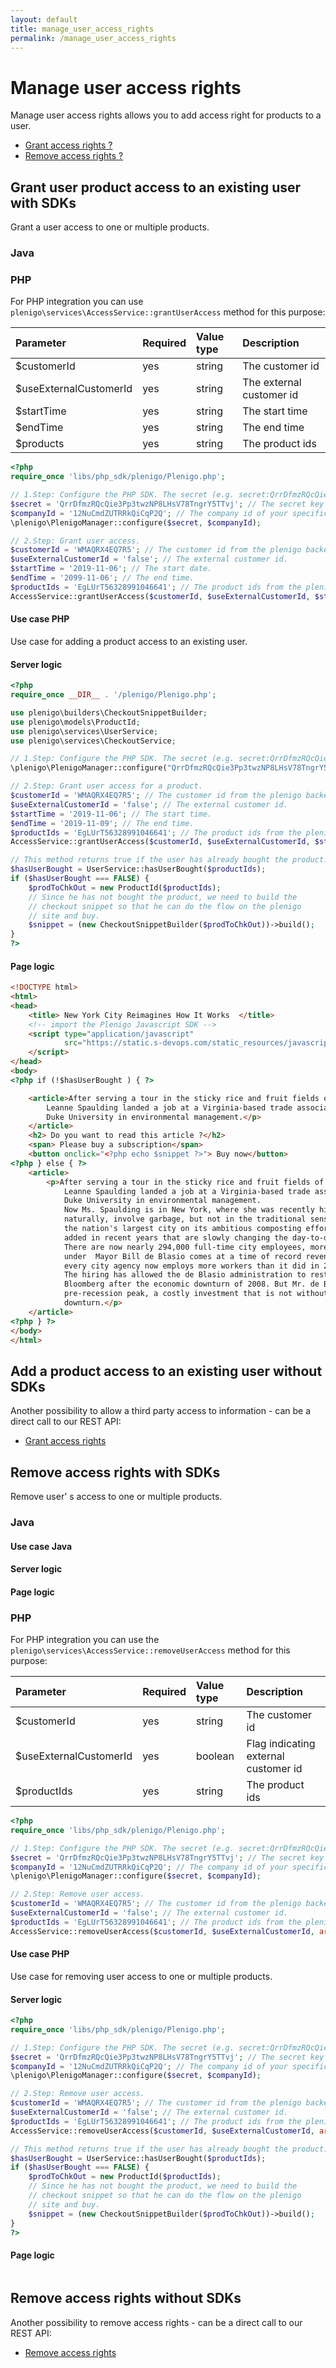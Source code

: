```yaml
---
layout: default
title: manage_user_access_rights
permalink: /manage_user_access_rights
---
```

# Manage user access rights

Manage user access rights allows you to add access right for products to a user.

* [Grant access rights ?](https://api.plenigo.com/#!/user/hasBoughtProduct)
* [Remove access rights ?](https://api.plenigo.com/#!/user/hasBoughtProduct)

## Grant user product access to an existing user with SDKs

Grant a user access to one or multiple products.

### Java

### PHP

For PHP integration you can use `plenigo\services\AccessService::grantUserAccess` method for this purpose:

|Parameter|Required|Value type|Description|
|:--------|:-------|:---------|:----------|
| $customerId     | yes     | string         | The customer id |
| $useExternalCustomerId     | yes     | string         | The external customer id |
| $startTime     | yes     | string         | The start time |
| $endTime     | yes     | string         | The end time |
| $products     | yes     | string         | The product ids |

```php
<?php
require_once 'libs/php_sdk/plenigo/Plenigo.php';

// 1.Step: Configure the PHP SDK. The secret (e.g. secret:QrrDfmzRQcQie3Pp3twzNP8LHsV78TngrY5TTvj) and the company id (e.g.:12NuCmdZUTRRkQiCqP2Q).
$secret = 'QrrDfmzRQcQie3Pp3twzNP8LHsV78TngrY5TTvj'; // The secret key of your specific company.
$companyId = '12NuCmdZUTRRkQiCqP2Q'; // The company id of your specific company.
\plenigo\PlenigoManager::configure($secret, $companyId);

// 2.Step: Grant user access.
$customerId = 'WMAQRX4EQ7R5'; // The customer id from the plenigo backend.
$useExternalCustomerId = 'false'; // The external customer id.
$startTime = '2019-11-06'; // The start date.
$endTime = '2099-11-06'; // The end time.
$productIds = 'EgLUrT56328991046641'; // The product ids from the plenigo backend.
AccessService::grantUserAccess($customerId, $useExternalCustomerId, $startTime, $endTime, array($productIds));
```

#### Use case PHP

Use case for adding a product access to an existing user.

#### Server logic

```php
<?php
require_once __DIR__ . '/plenigo/Plenigo.php';

use plenigo\builders\CheckoutSnippetBuilder;
use plenigo\models\ProductId;
use plenigo\services\UserService;
use plenigo\services\CheckoutService;

// 1.Step: Configure the PHP SDK. The secret (e.g. secret:QrrDfmzRQcQie3Pp3twzNP8LHsV78TngrY5TTvj) and the company id (e.g.:12NuCmdZUTRRkQiCqP2Q).
\plenigo\PlenigoManager::configure("QrrDfmzRQcQie3Pp3twzNP8LHsV78TngrY5TTvj", "12NuCmdZUTRRkQiCqP2Q");

// 2.Step: Grant user access for a product.
$customerId = 'WMAQRX4EQ7R5'; // The customer id from the plenigo backend.
$useExternalCustomerId = 'false'; // The external customer id.
$startTime = '2019-11-06'; // The start time.
$endTime = '2019-11-09'; // The end time.
$productIds = 'EgLUrT56328991046641'; // The product ids from the plenigo backend.
AccessService::grantUserAccess($customerId, $useExternalCustomerId, $startTime, $endTime, array($productIds));

// This method returns true if the user has already bought the product.
$hasUserBought = UserService::hasUserBought($productIds);
if ($hasUserBought === FALSE) {
    $prodToChkOut = new ProductId($productIds);
    // Since he has not bought the product, we need to build the
    // checkout snippet so that he can do the flow on the plenigo
    // site and buy.
    $snippet = (new CheckoutSnippetBuilder($prodToChkOut))->build();
}
?>
```
#### Page logic

```html
<!DOCTYPE html>
<html>
<head>
    <title> New York City Reimagines How It Works  </title>
    <!-- import the Plenigo Javascript SDK -->
    <script type="application/javascript"
            src="https://static.s-devops.com/static_resources/javascript/6hpZhjEgxMa9dAJFDxab/plenigo_sdk.min.js" data-lang="en">
    </script>
</head>
<body>
<?php if (!$hasUserBought ) { ?>

    <article>After serving a tour in the sticky rice and fruit fields of northeast Thailand for the Peace Corps,
        Leanne Spaulding landed a job at a Virginia-based trade association, working her way to a master?s degree from
        Duke University in environmental management.</p>
    </article>
    <h2> Do you want to read this article ?</h2>
    <span> Please buy a subscription</span>
    <button onclick="<?php echo $snippet ?>"> Buy now</button>
<?php } else { ?>
    <article>
        <p>After serving a tour in the sticky rice and fruit fields of northeast Thailand for the Peace Corps,
            Leanne Spaulding landed a job at a Virginia-based trade association, working her way to a master?s degree from
            Duke University in environmental management.
            Now Ms. Spaulding is in New York, where she was recently hired by the city's Sanitation Department. Her duties,
            naturally, involve garbage, but not in the traditional sense: Ms. Spaulding is trying to help sell residents of
            the nation's largest city on its ambitious composting effort. In that respect, her job is like thousands of others
            added in recent years that are slowly changing the day-to-day face of government service.
            There are now nearly 294,000 full-time city employees, more than at any point in the city?s history. The growth
            under  Mayor Bill de Blasio comes at a time of record revenues in a booming city, and has been across the board; nearly
            every city agency now employs more workers than it did in 2014, when the mayor took office.
            The hiring has allowed the de Blasio administration to restaff agencies that were cut back by Mayor Michael R.
            Bloomberg after the economic downturn of 2008. But Mr. de Blasio has gone far further, expanding the work force beyond its
            pre-recession peak, a costly investment that is not without risk: the city could be vulnerable to an economic
            downturn.</p>
    </article>
<?php } ?>
</body>
</html>
```
## Add a product access to an existing user without SDKs

Another possibility to allow a third party access to information - can be a direct call to our REST API:

* [Grant access rights](https://api.plenigo.com/#!/app_management/getCustomerApps)

## Remove access rights with SDKs

Remove user' s access to one or multiple products.

### Java

#### Use case Java

#### Server logic

#### Page logic

### PHP

For PHP integration you can use the `plenigo\services\AccessService::removeUserAccess` method for this purpose:

|Parameter|Required|Value type|Description|
|:--------|:-------|:---------|:----------|
| $customerId     | yes     | string         | The customer id |
| $useExternalCustomerId     | yes     | boolean         | Flag indicating external customer id|
| $productIds     | yes     | string         |The product ids |

```php
<?php
require_once 'libs/php_sdk/plenigo/Plenigo.php';

// 1.Step: Configure the PHP SDK. The secret (e.g. secret:QrrDfmzRQcQie3Pp3twzNP8LHsV78TngrY5TTvj) and the company id (e.g.:12NuCmdZUTRRkQiCqP2Q).
$secret = 'QrrDfmzRQcQie3Pp3twzNP8LHsV78TngrY5TTvj'; // The secret key of your specific company.
$companyId = '12NuCmdZUTRRkQiCqP2Q'; // The company id of your specific company.
\plenigo\PlenigoManager::configure($secret, $companyId);

// 2.Step: Remove user access.
$customerId = 'WMAQRX4EQ7R5'; // The customer id from the plenigo backend.
$useExternalCustomerId = 'false'; // The external customer id.
$productIds = 'EgLUrT56328991046641'; // The product ids from the plenigo backend.
AccessService::removeUserAccess($customerId, $useExternalCustomerId, array($productIds));
```
#### Use case PHP

Use case for removing user access to one or multiple products.
 
#### Server logic

```php
<?php
require_once 'libs/php_sdk/plenigo/Plenigo.php';

// 1.Step: Configure the PHP SDK. The secret (e.g. secret:QrrDfmzRQcQie3Pp3twzNP8LHsV78TngrY5TTvj) and the company id (e.g.:12NuCmdZUTRRkQiCqP2Q).
$secret = 'QrrDfmzRQcQie3Pp3twzNP8LHsV78TngrY5TTvj'; // The secret key of your specific company.
$companyId = '12NuCmdZUTRRkQiCqP2Q'; // The company id of your specific company.
\plenigo\PlenigoManager::configure($secret, $companyId);

// 2.Step: Remove user access.
$customerId = 'WMAQRX4EQ7R5'; // The customer id from the plenigo backend.
$useExternalCustomerId = 'false'; // The external customer id.
$productIds = 'EgLUrT56328991046641'; // The product ids from the plenigo backend.
AccessService::removeUserAccess($customerId, $useExternalCustomerId, array($productIds));

// This method returns true if the user has already bought the product.
$hasUserBought = UserService::hasUserBought($productIds);
if ($hasUserBought === FALSE) {
    $prodToChkOut = new ProductId($productIds);
    // Since he has not bought the product, we need to build the
    // checkout snippet so that he can do the flow on the plenigo
    // site and buy.
    $snippet = (new CheckoutSnippetBuilder($prodToChkOut))->build();
}
?>
```

#### Page logic  

```html

```

## Remove access rights without SDKs

Another possibility to remove access rights - can be a direct call to our REST API:

* [Remove access rights ](https://api.plenigo.com/#!/app_management/verifyCustomerAppAccess)